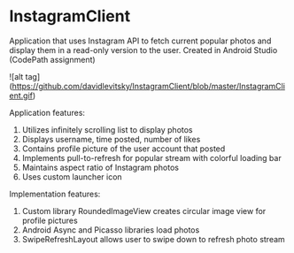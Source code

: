 # InstagramClient

Application that uses Instagram API to fetch current popular photos and display them in a read-only version to the user. Created in Android Studio (CodePath assignment)

![alt tag] (https://github.com/davidlevitsky/InstagramClient/blob/master/InstagramClient.gif)

Application features:

1. Utilizes infinitely scrolling list to display photos
2. Displays username, time posted, number of likes
3. Contains profile picture of the user account that posted  
4. Implements pull-to-refresh for popular stream with colorful loading bar
5. Maintains aspect ratio of Instagram photos
6. Uses custom launcher icon 


Implementation features:
1. Custom library RoundedImageView creates circular image view for profile pictures
2. Android Async and Picasso libraries load photos
3. SwipeRefreshLayout allows user to swipe down to refresh photo stream
